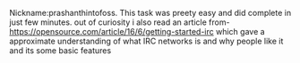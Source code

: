 Nickname:prashanthintofoss. 
This task was preety easy and did complete in just few minutes. 
out of curiosity i also read an article from- https://opensource.com/article/16/6/getting-started-irc 
which gave a approximate understanding of what IRC networks is and why people like it and its some basic features
